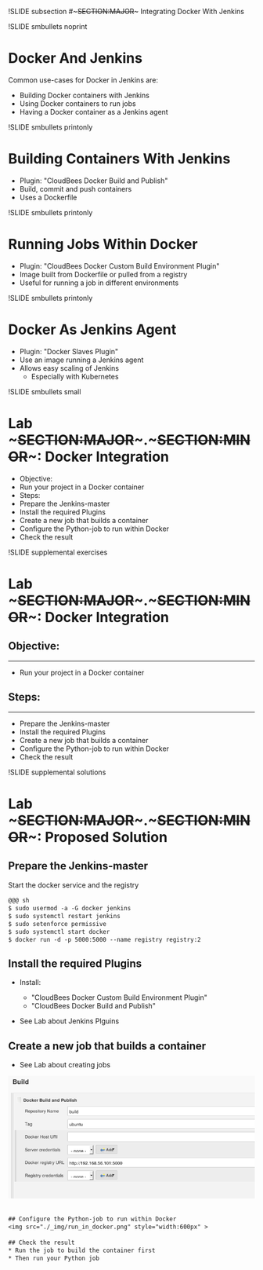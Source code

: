 !SLIDE subsection
#~~~SECTION:MAJOR~~~ Integrating Docker With Jenkins

!SLIDE smbullets noprint
# Docker And Jenkins
Common use-cases for Docker in Jenkins are:

* Building Docker containers with Jenkins
* Using Docker containers to run jobs
* Having a Docker container as a Jenkins agent

!SLIDE smbullets printonly
# Building Containers With Jenkins
* Plugin: "CloudBees Docker Build and Publish"
* Build, commit and push containers
* Uses a Dockerfile

!SLIDE smbullets printonly
# Running Jobs Within Docker
* Plugin: "CloudBees Docker Custom Build Environment Plugin"
* Image built from Dockerfile or pulled from a registry
* Useful for running a job in different environments

!SLIDE smbullets printonly
# Docker As Jenkins Agent
* Plugin: "Docker Slaves Plugin"
* Use an image running a Jenkins agent
* Allows easy scaling of Jenkins
  - Especially with Kubernetes

!SLIDE smbullets small
# Lab ~~~SECTION:MAJOR~~~.~~~SECTION:MINOR~~~: Docker Integration
* Objective:
 * Run your project in a Docker container
* Steps:
 * Prepare the Jenkins-master
 * Install the required Plugins
 * Create a new job that builds a container
 * Configure the Python-job to run within Docker
 * Check the result

!SLIDE supplemental exercises
# Lab ~~~SECTION:MAJOR~~~.~~~SECTION:MINOR~~~: Docker Integration

## Objective:

****

* Run your project in a Docker container

## Steps:

****

* Prepare the Jenkins-master
* Install the required Plugins
* Create a new job that builds a container
* Configure the Python-job to run within Docker
* Check the result

!SLIDE supplemental solutions
# Lab ~~~SECTION:MAJOR~~~.~~~SECTION:MINOR~~~: Proposed Solution
## Prepare the Jenkins-master
Start the docker service and the registry

    @@@ sh
    $ sudo usermod -a -G docker jenkins
    $ sudo systemctl restart jenkins
    $ sudo setenforce permissive
    $ sudo systemctl start docker
    $ docker run -d -p 5000:5000 --name registry registry:2

## Install the required Plugins
* Install:
  - "CloudBees Docker Custom Build Environment Plugin"
  - "CloudBees Docker Build and Publish"

* See Lab about Jenkins Plguins

## Create a new job that builds a container
* See Lab about creating jobs
<img src="./_img/build_docker.png" style="width:600px" >

~~~PAGEBREAK~~~

## Configure the Python-job to run within Docker
<img src="./_img/run_in_docker.png" style="width:600px" >

## Check the result
* Run the job to build the container first
* Then run your Python job
